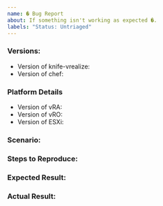 ```yaml
---
name: � Bug Report
about: If something isn't working as expected �.
labels: "Status: Untriaged"
---
```


### Versions:
<!--- Version of the software where you are encountering the issue --->
<!-- You should probably update in this is not newest release.--->
* Version of knife-vrealize:
* Version of chef:

### Platform Details
<!--- What version of vRA or vRO are you running? What version of ESXi are you using too?--->
* Version of vRA:
* Version of vRO:
* Version of ESXi:

### Scenario:
<!--- What you are trying to achieve and you can't?--->

### Steps to Reproduce:
<!--- If you are filing an issue what are the things we need to do in order to repro your problem? How are you using this cookbook or any resources it includes?--->

### Expected Result:
<!--- What are you expecting to happen as the consequence of above reproduction steps?--->

### Actual Result:
<!--- What actually happens after the reproduction steps? Include the error output or a link to a gist if possible.--->
